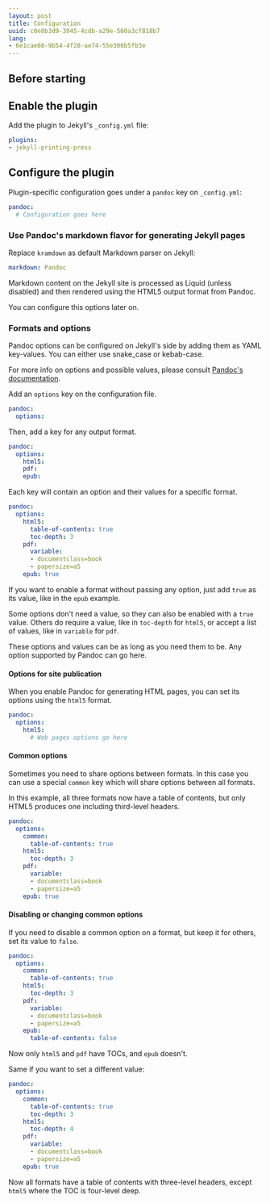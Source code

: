 ```yaml
---
layout: post
title: Configuration
uuid: c0e0b3d9-3945-4cdb-a29e-560a3cf818b7
lang:
- 6e1cae68-9b54-4f28-ae74-55e306b5fb3e
---
```


## Before starting

## Enable the plugin

Add the plugin to Jekyll's `_config.yml` file:

```yaml
plugins:
- jekyll-printing-press
```

## Configure the plugin

Plugin-specific configuration goes under a `pandoc` key on
`_config.yml`:

```yaml
pandoc:
  # Configuration goes here
```

### Use Pandoc's markdown flavor for generating Jekyll pages

Replace `kramdown` as default Markdown parser on Jekyll:

```yaml
markdown: Pandoc
```

Markdown content on the Jekyll site is processed as Liquid (unless
disabled) and then rendered using the HTML5 output format from Pandoc.

You can configure this options later on.

### Formats and options

Pandoc options can be configured on Jekyll's side by adding them as YAML
key-values.  You can either use snake\_case or kebab-case.

For more info on options and possible values, please consult [Pandoc's
documentation](https://pandoc.org/MANUAL.html#options).

Add an `options` key on the configuration file.

```yaml
pandoc:
  options:
```

Then, add a key for any output format.

```yaml
pandoc:
  options:
    html5:
    pdf:
    epub:
```

Each key will contain an option and their values for a specific format.

```yaml
pandoc:
  options:
    html5:
      table-of-contents: true
      toc-depth: 3
    pdf:
      variable:
      - documentclass=book
      - papersize=a5
    epub: true
```

If you want to enable a format without passing any option, just add
`true` as its value, like in the `epub` example.

Some options don't need a value, so they can also be enabled with
a `true` value.  Others do require a value, like in `toc-depth` for
`html5`, or accept a list of values, like in `variable` for `pdf`.

These options and values can be as long as you need them to be.  Any
option supported by Pandoc can go here.

#### Options for site publication

When you enable Pandoc for generating HTML pages, you can set its
options using the `html5` format.

```yaml
pandoc:
  options:
    html5:
      # Web pages options go here
```

#### Common options

Sometimes you need to share options between formats.  In this case you
can use a special `common` key which will share options between all
formats.

In this example, all three formats now have a table of contents, but
only HTML5 produces one including third-level headers.

```yaml
pandoc:
  options:
    common:
      table-of-contents: true
    html5:
      toc-depth: 3
    pdf:
      variable:
      - documentclass=book
      - papersize=a5
    epub: true
```

#### Disabling or changing common options

If you need to disable a common option on a format, but keep it for
others, set its value to `false`.

```yaml
pandoc:
  options:
    common:
      table-of-contents: true
    html5:
      toc-depth: 3
    pdf:
      variable:
      - documentclass=book
      - papersize=a5
    epub:
      table-of-contents: false
```

Now only `html5` and `pdf` have TOCs, and `epub` doesn't.

Same if you want to set a different value:

```yaml
pandoc:
  options:
    common:
      table-of-contents: true
      toc-depth: 3
    html5:
      toc-depth: 4
    pdf:
      variable:
      - documentclass=book
      - papersize=a5
    epub: true
```

Now all formats have a table of contents with three-level headers,
except `html5` where the TOC is four-level deep.
